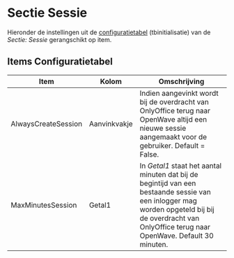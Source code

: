 # Sectie Sessie

Hieronder de instellingen uit de [configuratietabel](README.md) (tbinitialisatie) van de _Sectie: Sessie_ gerangschikt op item.

## Items Configuratietabel

| Item                | Kolom        | Omschrijving                                                                    |
|---------------------|--------------|---------------------------------------------------------------------------------|
| AlwaysCreateSession | Aanvinkvakje | Indien aangevinkt wordt bij de overdracht van OnlyOffice terug naar OpenWave altijd een nieuwe sessie aangemaakt voor de gebruiker. Default = False. |
| MaxMinutesSession   | Getal1       | In _Getal1_ staat het aantal minuten dat bij de begintijd van een bestaande sessie van een inlogger mag worden opgeteld bij bij de overdracht van OnlyOffice terug naar OpenWave. Default 30 minuten. |
